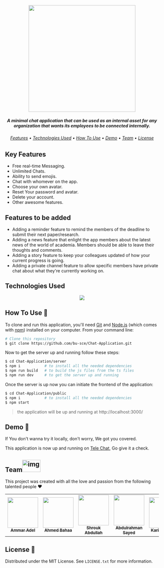 <h1 align="center">
  <img src="./_assets/Capture-removebg-preview.png"  width="350">
</h1>

<h5 align="center">A minimal chat application that can be used as an internal asset for any organization that wants its employees to be connected internally.</h5>

<h6>
    <p align="center">
       	<a href="#key-features">Features</a> •
  		<a href="#technologies-used">Technologies Used</a> •
  		<a href="https://github.com/bu-sce/Chat-Application#how-to-use-pencil">How To Use</a> •
  		<a href="https://github.com/bu-sce/Chat-Application#demo-robot">Demo</a> •
 		<a href="#team">Team</a> •
  		<a href="https://github.com/bu-sce/Chat-Application#license-bookmark">License</a>    
	</p>
</h6>

## Key Features

- Free real-time Messaging.
- Unlimited Chats.
- Ability to send emojis.
- Chat with whomever on the app.
- Choose your own avatar.
- Reset Your password and avatar.
- Delete your account.
- Other awesome features.

## Features to be added

- Adding a reminder feature to remind the members of the deadline to submit their next paper/research.
- Adding a news feature that enlight the app members about the latest news of the world of academia. Members should be able to leave their thoughts and comments. 
- Adding a story feature to keep your colleagues updated of how your current progress is going.
- Adding a private channel feature to allow specific members have private chat about what they're currently working on.


## Technologies Used

<p align="center">
    <img src="https://skillicons.dev/icons?i=html,css,js,ts,react,nodejs,express,mongodb,vscode,git,github,heroku" />
</p>

## How To Use :pencil:

To clone and run this application, you'll need [Git](https://git-scm.com/) and [Node.js](https://nodejs.org/en/download/) (which comes with [npm](http://npmjs.com/)) installed on your computer. From your command line:

```bash
# Clone this repository
$ git clone https://github.com/bu-sce/Chat-Application.git
```

Now to get the server up and running follow these steps:

```bash
$ cd Chat-Application/server
$ npm i           # to install all the needed dependencies
$ npm run build   # to build the js files from the ts files
$ npm run dev     # to get the server up and running
```

Once the server is up now you can initiate the frontend of the application:

```bash
$ cd Chat-Application/public
$ npm i           # to install all the needed dependencies
$ npm start
```

> the application will be up and running at http://localhost:3000/

## Demo :robot:

If You don't wanna try it locally, don't worry, We got you covered.

This application is now up and running on [Tele Chat](https://tele-chat.vercel.app/), Go give it a check.

## Team<img src="https://camo.githubusercontent.com/ec0df7b334d15078e980be8f26f35f1bd6f004eaa4a121db42fed361360c1817/68747470733a2f2f6d656469612e67697068792e636f6d2f6d656469612f4c6e516a7057614f4e386e68723231764e572f67697068792e676966" alt="img" width="60"  height="40"/>

This project was created with all the love and passion from the following talented people :heart:

<table>
  <tr>
    <td align="center"><a href="https://github.com/ammaradel17"><img src="https://avatars.githubusercontent.com/u/47745294?v=4" width="100px;" alt=""/><br /><sub><b>Ammar Adel</b></sub></a><br /></td>
    <td align="center"><a href="https://github.com/A-bahaa"><img src="https://avatars.githubusercontent.com/u/65967989?v=4" width="100px;" alt=""/><br /><sub><b>Ahmed Bahaa</b></sub></a><br /></td>
    <td align="center"><a href="https://github.com/Shrouk-Abdullah"><img src="https://ca.slack-edge.com/T03LLC5SCSD-U03L1B1EAUW-b06cc0eebeec-512" width="100px;" alt=""/><br/><sub><b>Shrouk Abdullah</b></sub></a><br /></td>
    <td align="center"><a href="https://github.com/abdelrahman-Sayed-abdelhamid"><img src="https://avatars.githubusercontent.com/u/66284414?v=4" width="100px;" alt=""/><br /><sub><b>Abdulrahman Sayed
</b></sub></a><br /></td>
    <td align="center"><a href="https://github.com/karim-moftah"><img src="https://scontent.fcai19-6.fna.fbcdn.net/v/t1.6435-9/161780735_1677559142452766_938213223228512265_n.jpg?_nc_cat=104&ccb=1-7&_nc_sid=09cbfe&_nc_ohc=dObYyimwB48AX8fKzkA&_nc_ht=scontent.fcai19-6.fna&oh=00_AT-VrvDWEuC_zx1UeG70RoAEpAw_F5GrZk-IZwxKS466pg&oe=631BBAFE" width="100px;" alt=""/><br /><sub><b>Karim Moftah</b></sub></a><br /></td>
    <td align="center"><a href="https://github.com/BU9D4DDY"><img src="https://scontent.fcai19-6.fna.fbcdn.net/v/t39.30808-6/241967366_374834414103110_2929536388284615253_n.jpg?_nc_cat=107&ccb=1-7&_nc_sid=174925&_nc_ohc=JJxpqPtQvlEAX_6MVjF&_nc_ht=scontent.fcai19-6.fna&oh=00_AT-8zzkhLipWaKpBRTjB7Ndy7tsicrH50z_pHNUb4sQ3Dw&oe=62FB9A8A" width="100px;" alt=""/><br /><sub><b>Diaa Hassan</b></sub></a><br /></td>
    </tr>
</table>

## License :bookmark:

Distributed under the MIT License. See `LICENSE.txt` for more information.

